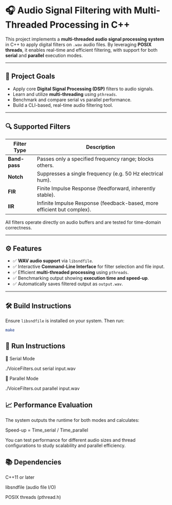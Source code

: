 # 🎧 Audio Signal Filtering with Multi-Threaded Processing in C++

This project implements a **multi-threaded audio signal processing system** in C++ to apply digital filters on `.wav` audio files. By leveraging **POSIX threads**, it enables real-time and efficient filtering, with support for both **serial** and **parallel** execution modes.

---

## 🎯 Project Goals

- Apply core **Digital Signal Processing (DSP)** filters to audio signals.
- Learn and utilize **multi-threading** using `pthreads`.
- Benchmark and compare serial vs parallel performance.
- Build a CLI-based, real-time audio filtering tool.

---

## 🔍 Supported Filters

| Filter Type     | Description                                                                 |
|------------------|-----------------------------------------------------------------------------|
| **Band-pass**     | Passes only a specified frequency range; blocks others.                    |
| **Notch**         | Suppresses a single frequency (e.g. 50 Hz electrical hum).                 |
| **FIR**           | Finite Impulse Response (feedforward, inherently stable).                  |
| **IIR**           | Infinite Impulse Response (feedback-based, more efficient but complex).    |

All filters operate directly on audio buffers and are tested for time-domain correctness.

---

## ⚙️ Features

- ✅ **WAV audio support** via `libsndfile`.
- ✅ Interactive **Command-Line Interface** for filter selection and file input.
- ✅ Efficient **multi-threaded processing** using `pthreads`.
- ✅ Benchmarking output showing **execution time and speed-up**.
- ✅ Automatically saves filtered output as `output.wav`.

---

## 🛠️ Build Instructions

Ensure `libsndfile` is installed on your system. Then run:

```bash
make

```

## 🚀 Run Instructions
🔹 Serial Mode

./VoiceFilters.out serial input.wav

🔹 Parallel Mode

./VoiceFilters.out parallel input.wav

## 📈 Performance Evaluation

The system outputs the runtime for both modes and calculates:

Speed-up = Time_serial / Time_parallel

You can test performance for different audio sizes and thread configurations to study scalability and parallel efficiency.

## 📚 Dependencies

C++11 or later

libsndfile (audio file I/O)

POSIX threads (pthread.h)
